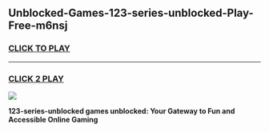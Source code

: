 
## Unblocked-Games-123-series-unblocked-Play-Free-m6nsj
<h3>
<a href="https://premium76.site?title=123-series-unblocked&ref=18A1">CLICK TO PLAY</a></h3>
<hr>

<h3>
<a href="https://premium76.site?title=123-series-unblocked&ref=18A1">CLICK 2 PLAY</a>
  
</h3>

<a href="https://premium76.site?title=123-series-unblocked&ref=18A1"><img src="https://clearcache.store/games.png"></a>


**123-series-unblocked games unblocked: Your Gateway to Fun and Accessible Online Gaming**
